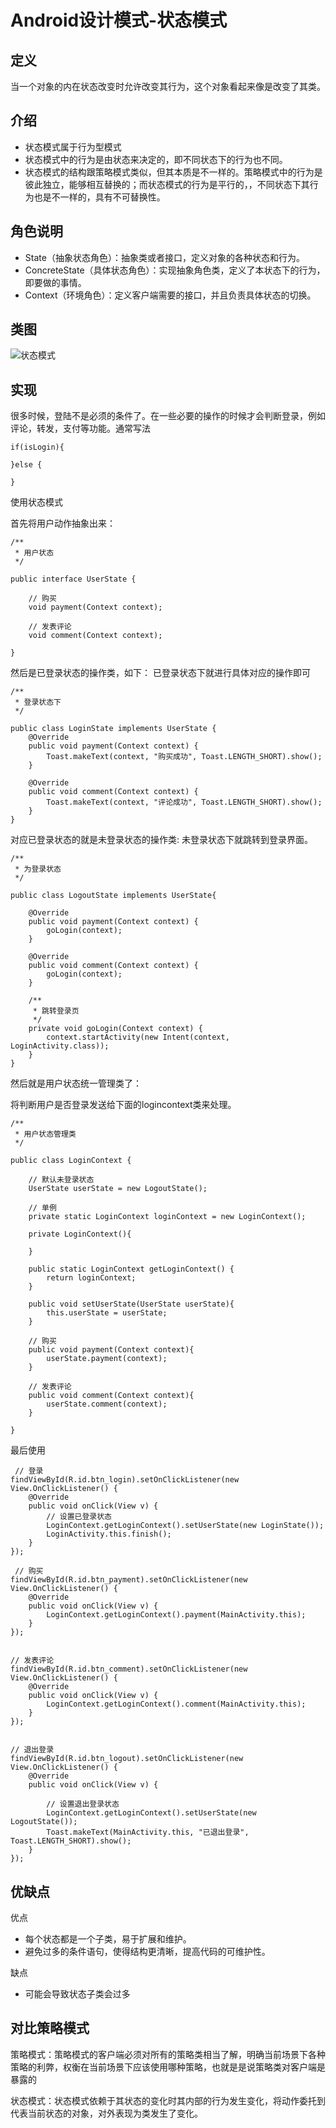 # Android设计模式-状态模式

## 定义
当一个对象的内在状态改变时允许改变其行为，这个对象看起来像是改变了其类。

## 介绍
* 状态模式属于行为型模式
* 状态模式中的行为是由状态来决定的，即不同状态下的行为也不同。
* 状态模式的结构跟策略模式类似，但其本质是不一样的。策略模式中的行为是彼此独立，能够相互替换的；而状态模式的行为是平行的，，不同状态下其行为也是不一样的，具有不可替换性。

## 角色说明

* State（抽象状态角色）：抽象类或者接口，定义对象的各种状态和行为。
* ConcreteState（具体状态角色）：实现抽象角色类，定义了本状态下的行为，即要做的事情。
* Context（环境角色）：定义客户端需要的接口，并且负责具体状态的切换。

## 类图

![状态模式](picture/state_pattern_uml_diagram.png)

## 实现

很多时候，登陆不是必须的条件了。在一些必要的操作的时候才会判断登录，例如评论，转发，支付等功能。通常写法

    if(isLogin){

    }else {

    }

使用状态模式

首先将用户动作抽象出来：

    /**
     * 用户状态
     */

    public interface UserState {

        // 购买
        void payment(Context context);

        // 发表评论
        void comment(Context context);

    }

然后是已登录状态的操作类，如下：
已登录状态下就进行具体对应的操作即可

    /**
     * 登录状态下
     */

    public class LoginState implements UserState {
        @Override
        public void payment(Context context) {
            Toast.makeText(context, "购买成功", Toast.LENGTH_SHORT).show();
        }

        @Override
        public void comment(Context context) {
            Toast.makeText(context, "评论成功", Toast.LENGTH_SHORT).show();
        }
    }

对应已登录状态的就是未登录状态的操作类:
未登录状态下就跳转到登录界面。

    /**
     * 为登录状态
     */

    public class LogoutState implements UserState{

        @Override
        public void payment(Context context) {
            goLogin(context);
        }

        @Override
        public void comment(Context context) {
            goLogin(context);
        }

        /**
         * 跳转登录页
         */
        private void goLogin(Context context) {
            context.startActivity(new Intent(context, LoginActivity.class));
        }
    }

然后就是用户状态统一管理类了：

将判断用户是否登录发送给下面的logincontext类来处理。

    /**
     * 用户状态管理类
     */

    public class LoginContext {

        // 默认未登录状态
        UserState userState = new LogoutState();

        // 单例
        private static LoginContext loginContext = new LoginContext();

        private LoginContext(){

        }

        public static LoginContext getLoginContext() {
            return loginContext;
        }

        public void setUserState(UserState userState){
            this.userState = userState;
        }

        // 购买
        public void payment(Context context){
            userState.payment(context);
        }

        // 发表评论
        public void comment(Context context){
            userState.comment(context);
        }

    }

最后使用

     // 登录
    findViewById(R.id.btn_login).setOnClickListener(new View.OnClickListener() {
        @Override
        public void onClick(View v) {
            // 设置已登录状态
            LoginContext.getLoginContext().setUserState(new LoginState());
            LoginActivity.this.finish();
        }
    });

     // 购买
    findViewById(R.id.btn_payment).setOnClickListener(new View.OnClickListener() {
        @Override
        public void onClick(View v) {
            LoginContext.getLoginContext().payment(MainActivity.this);
        }
    });


    // 发表评论
    findViewById(R.id.btn_comment).setOnClickListener(new View.OnClickListener() {
        @Override
        public void onClick(View v) {
            LoginContext.getLoginContext().comment(MainActivity.this);
        }
    });


    // 退出登录
    findViewById(R.id.btn_logout).setOnClickListener(new View.OnClickListener() {
        @Override
        public void onClick(View v) {

            // 设置退出登录状态
            LoginContext.getLoginContext().setUserState(new LogoutState());
            Toast.makeText(MainActivity.this, "已退出登录", Toast.LENGTH_SHORT).show();
        }
    });



## 优缺点

优点
* 每个状态都是一个子类，易于扩展和维护。
* 避免过多的条件语句，使得结构更清晰，提高代码的可维护性。

缺点
* 可能会导致状态子类会过多

## 对比策略模式

策略模式：策略模式的客户端必须对所有的策略类相当了解，明确当前场景下各种策略的利弊，权衡在当前场景下应该使用哪种策略，也就是是说策略类对客户端是暴露的

状态模式：状态模式依赖于其状态的变化时其内部的行为发生变化，将动作委托到代表当前状态的对象，对外表现为类发生了变化。